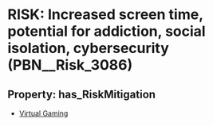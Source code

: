 # RISK: __Increased screen time, potential for addiction, social isolation, cybersecurity__ (PBN__Risk_3086)

## Property: has_RiskMitigation

* [Virtual Gaming](PBN__Mitigation_1458)


